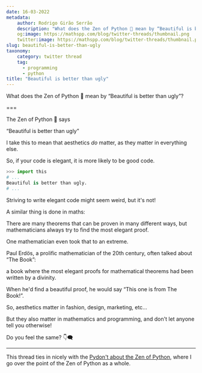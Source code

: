 ```yaml
---
date: 16-03-2022
metadata:
    author: Rodrigo Girão Serrão
    description: "What does the Zen of Python 🐍 mean by “Beautiful is better than ugly”?"
    og:image: https://mathspp.com/blog/twitter-threads/thumbnail.png
    twitter:image: https://mathspp.com/blog/twitter-threads/thumbnail.png
slug: beautiful-is-better-than-ugly
taxonomy:
    category: twitter thread
    tag:
      - programming
      - python
title: "Beautiful is better than ugly"
---
```


What does the Zen of Python 🐍 mean by “Beautiful is better than ugly”?

===

The Zen of Python 🐍 says

“Beautiful is better than ugly”

I take this to mean that aesthetics _do_ matter,
as they matter in everything else.

So, if your code is elegant, it is more likely to be good code.

```py
>>> import this
# ...
Beautiful is better than ugly.
# ...
```


Striving to write elegant code might seem weird, but it's not!

A similar thing is done in maths:

There are many theorems that can be proven in many different ways,
but mathematicians always try to find the most elegant proof.

One mathematician even took that to an extreme.


Paul Erdös, a prolific mathematician of the 20th century, often talked about “The Book”:

a book where the most elegant proofs for mathematical theorems had been written by a divinity.

When he'd find a beautiful proof, he would say “This one is from The Book!”.


So, aesthetics matter in fashion, design, marketing, etc...

But they also matter in mathematics and programming, and don't let anyone tell you otherwise!

Do you feel the same? 👇🗨️

---

This thread ties in nicely with the [Pydon't about the Zen of Python][pydont-zen], where I go over the point of the Zen of Python as a whole.

[pydont-zen]: /blog/pydonts/pydont-disrespect-the-zen-of-python
